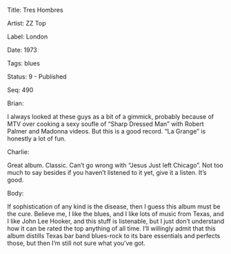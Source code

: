 Title:  Tres Hombres

Artist: ZZ Top

Label:  London

Date:   1973

Tags:   blues

Status: 9 - Published

Seq:    490

Brian: 

I always looked at these guys as a bit of a gimmick, probably because of MTV over cooking a sexy soufle of “Sharp Dressed Man” with Robert Palmer and Madonna videos. But this is a good record. “La Grange” is honestly a lot of fun.  

Charlie: 

Great album. Classic. Can’t go wrong with “Jesus Just left Chicago”. Not too much to say besides if you haven’t listened to it yet, give it a listen. It’s good. 


Body: 

If sophistication of any kind is the disease, then I guess this album must be the cure. Believe me, I like the blues, and I like lots of music from Texas, and I like John Lee Hooker, and this stuff is listenable, but I just don’t understand how it can be rated the top anything of all time. I’ll willingly admit that this album distills Texas bar band blues-rock to its bare essentials and perfects those, but then I’m still not sure what you’ve got. 

